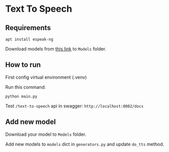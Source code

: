 # Text To Speech
## Requirements
```
apt install espeak-ng
```

Download models from [this link](https://drive.google.com/drive/folders/1PoeQZwbaQeyuzr-qU0fspJx4PfWBlAAs?usp=sharing) to `Models` folder.


## How to run
First config virtual environment (.venv)

Run this command:
```
python main.py
```

Test `/text-to-speech` api in swagger: `http://localhost:8002/docs`

## Add new model
Download your model to `Models` folder.

Add new models to `models` dict in `generators.py` and update `do_tts` method.

